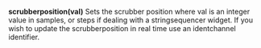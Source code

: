 **scrubberposition(val)** Sets the scrubber position where val is an integer value in samples, or steps if dealing with a stringsequencer widget. If you wish to update the scrubberposition in real time use an identchannel identifier.
